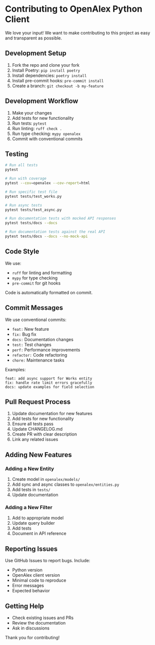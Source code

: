 # Contributing to OpenAlex Python Client

We love your input! We want to make contributing to this project as easy and transparent as possible.

## Development Setup

1. Fork the repo and clone your fork
2. Install Poetry: `pip install poetry`
3. Install dependencies: `poetry install`
4. Install pre-commit hooks: `pre-commit install`
5. Create a branch: `git checkout -b my-feature`

## Development Workflow

1. Make your changes
2. Add tests for new functionality
3. Run tests: `pytest`
4. Run linting: `ruff check .`
5. Run type checking: `mypy openalex`
6. Commit with conventional commits

## Testing

```bash
# Run all tests
pytest

# Run with coverage
pytest --cov=openalex --cov-report=html

# Run specific test file
pytest tests/test_works.py

# Run async tests
pytest tests/test_async.py

# Run documentation tests with mocked API responses
pytest tests/docs --docs

# Run documentation tests against the real API
pytest tests/docs --docs --no-mock-api
```

## Code Style

We use:
- `ruff` for linting and formatting
- `mypy` for type checking
- `pre-commit` for git hooks

Code is automatically formatted on commit.

## Commit Messages

We use conventional commits:

- `feat:` New feature
- `fix:` Bug fix
- `docs:` Documentation changes
- `test:` Test changes
- `perf:` Performance improvements
- `refactor:` Code refactoring
- `chore:` Maintenance tasks

Examples:
```
feat: add async support for Works entity
fix: handle rate limit errors gracefully
docs: update examples for field selection
```

## Pull Request Process

1. Update documentation for new features
2. Add tests for new functionality
3. Ensure all tests pass
4. Update CHANGELOG.md
5. Create PR with clear description
6. Link any related issues

## Adding New Features

### Adding a New Entity

1. Create model in `openalex/models/`
2. Add sync and async classes to `openalex/entities.py`
3. Add tests in `tests/`
4. Update documentation

### Adding a New Filter

1. Add to appropriate model
2. Update query builder
3. Add tests
4. Document in API reference

## Reporting Issues

Use GitHub Issues to report bugs. Include:
- Python version
- OpenAlex client version
- Minimal code to reproduce
- Error messages
- Expected behavior

## Getting Help

- Check existing issues and PRs
- Review the documentation
- Ask in discussions

Thank you for contributing!
